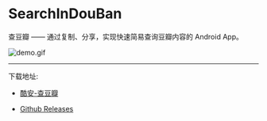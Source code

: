 # SearchInDouBan
查豆瓣 —— 通过复制、分享，实现快速简易查询豆瓣内容的 Android App。

![demo.gif](https://i.loli.net/2018/05/02/5ae90e305dc84.gif)

-----
下载地址: 
- [酷安-查豆瓣](https://www.coolapk.com/apk/me.rosuh.searchindouban)

- [Github Releases](https://github.com/rosuH/SearchInDouban/releases)
